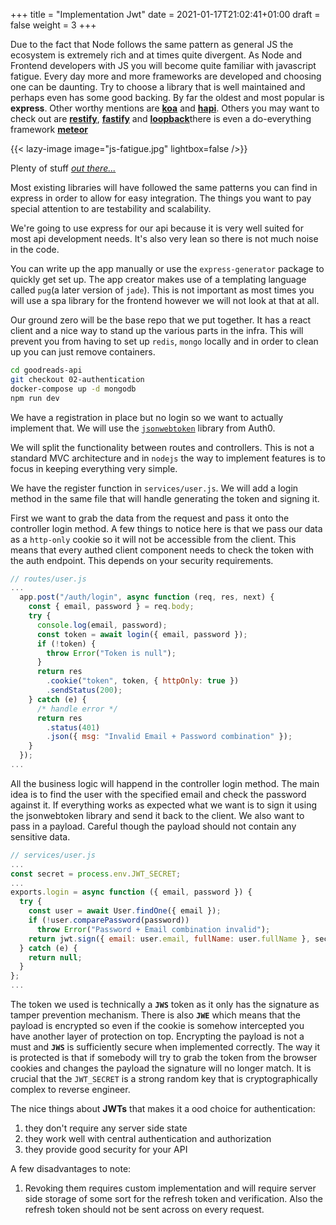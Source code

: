 +++
title = "Implementation Jwt"
date = 2021-01-17T21:02:41+01:00
draft = false
weight = 3
+++

Due to the fact that Node follows the same pattern as general JS the ecosystem is extremely rich and at times  quite
divergent. As Node and Frontend developers with JS you will become quite familiar with javascript fatigue. Every day
more and more frameworks are developed and choosing one can be daunting. Try to choose a library that is well maintained
and perhaps even has some good backing. By far the oldest and most popular is __express__. Other worthy mentions are
[__koa__](https://koajs.com/) and [__hapi__](https://hapi.dev/). Others you may want to check out are [__restify__](http://restify.com/),
[__fastify__](https://www.fastify.io) and [__loopback__](https://loopback.io/)there is even a do-everything framework [__meteor__](https://blog.meteor.com/meteor-1-9-node-js-12-and-new-roadmaps-cb993277d444)

{{< lazy-image image="js-fatigue.jpg" lightbox=false />}}

Plenty of stuff [*out there...*](https://www.toptal.com/nodejs/nodejs-frameworks-comparison)

Most existing libraries will have followed the same patterns you can find in express in order to allow for easy
integration. The things you want to pay special attention to are testability and scalability.

We're going to use express for our api because it is very well suited for most api development needs. It's also very
lean so there is not much noise in the code.

You can write up the app manually or use the `express-generator` package to quickly get set up. The app creator makes
use of a templating language called `pug`(a later version of `jade`). This is not important as most times you will use a
spa library for the frontend however we will not look at that at all.

Our ground zero will be the base repo that we put together. It has a react client and a nice way to stand up the various
parts in the infra. This will prevent you from having to set up `redis`, `mongo` locally and in order to clean up you
can just remove containers.

```bash
cd goodreads-api
git checkout 02-authentication
docker-compose up -d mongodb
npm run dev
```

We have a registration in place but no login so we want to actually implement that. We will use the
[`jsonwebtoken`](https://www.npmjs.com/package/jsonwebtoken) library from Auth0.

We will split the functionality between routes and controllers. This is not a standard MVC architecture and in `nodejs`
the way to implement features is to focus in keeping everything very simple.

We have the register function in `services/user.js`. We will add a login method in the same file that will handle
generating the token and signing it.

First we want to grab the data from the request and pass it onto the controller login method. A few things to notice
here is that we pass our data as a `http-only` cookie so it will not be accessible from the client. This means that
every authed client component needs to check the token with the auth endpoint. This depends on your security
requirements.

```js
// routes/user.js
...
  app.post("/auth/login", async function (req, res, next) {
    const { email, password } = req.body;
    try {
      console.log(email, password);
      const token = await login({ email, password });
      if (!token) {
        throw Error("Token is null");
      }
      return res
        .cookie("token", token, { httpOnly: true })
        .sendStatus(200);
    } catch (e) {
      /* handle error */
      return res
        .status(401)
        .json({ msg: "Invalid Email + Password combination" });
    }
  });
...
```

All the business logic will happend in the controller login method. The main idea is to find the user with the specified
email and check the password against it. If everything works as expected what we want is to sign it using the
jsonwebtoken library and send it back to the client. We also want to pass in a payload. Careful though the payload
should not contain any sensitive data.

```js
// services/user.js
...
const secret = process.env.JWT_SECRET;
...
exports.login = async function ({ email, password }) {
  try {
    const user = await User.findOne({ email });
    if (!user.comparePassword(password))
      throw Error("Password + Email combination invalid");
    return jwt.sign({ email: user.email, fullName: user.fullName }, secret);
  } catch (e) {
    return null;
  }
};
...
```

The token we used is technically a __`JWS`__ token as it only has the signature as tamper prevention mechanism. There is
also __`JWE`__ which means that the payload is encrypted so even if the cookie is somehow intercepted you have another
layer of protection on top. Encrypting the payload is not a must and __`JWS`__ is sufficiently secure when implemented
correctly.
The way it is protected is that if somebody will try to grab the token from the browser cookies and changes the payload
the signature will no longer match. It is crucial that the `JWT_SECRET` is a strong random key that is cryptographically
complex to reverse engineer.

The nice things about __JWTs__ that makes it a ood choice for authentication:
1. they don't require any server side state
2. they work well with central authentication and authorization
3. they provide good security for your API

A few disadvantages to note:
1. Revoking them requires custom implementation and will require server side storage of some sort for the refresh token
   and verification. Also the refresh token should not be sent across on every request.
